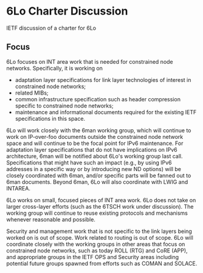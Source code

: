 6Lo Charter Discussion
======================

IETF discussion of a charter for 6Lo

Focus
-----

6Lo focuses on INT area work that is needed for constrained node networks.
Specifically, it is working on

- adaptation layer specifications for link layer technologies of
   interest in constrained node networks;
- related MIBs;
- common infrastructure specification such as header compression
   specific to constrained node networks;
- maintenance and informational documents required for the existing
   IETF specifications in this space.

6Lo will work closely with the 6man working group, which will continue
to work on IP-over-foo documents outside the constrained node network
space and will continue to be the focal point for IPv6 maintenance.
For adaptation layer specifications that do not have implications on
IPv6 architecture, 6man will be notified about 6Lo's working group
last call.
Specifications that might have such an impact (e.g., by using IPv6
addresses in a specific way or by introducing new ND options) will be
closely coordinated with 6man, and/or specific parts will be fanned
out to 6man documents.
Beyond 6man, 6Lo will also coordinate with LWIG and INTAREA.

6Lo works on small, focused pieces of INT area work.  6Lo does not
take on larger cross-layer efforts (such as the 6TSCH work under
discussion).  The working group will continue to reuse existing
protocols and mechanisms whenever reasonable and possible.

Security and management work that is not specific to the link layers
being worked on is out of scope.
Work related to routing is out of scope.
6Lo will coordinate closely with the working groups in other areas
that focus on constrained node networks, such as today ROLL (RTG) and
CoRE (APP), and appropriate groups in the IETF OPS and Security areas
including potential future groups spawned from efforts such as COMAN
and SOLACE.
